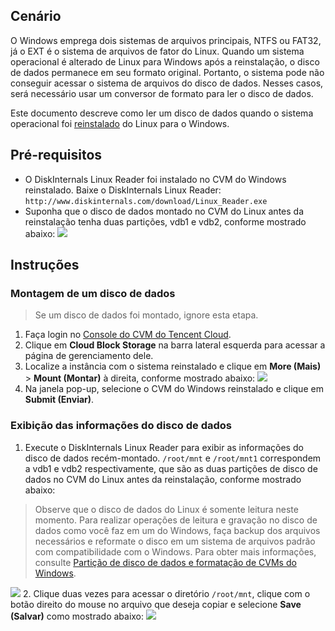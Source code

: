 
## Cenário
O Windows emprega dois sistemas de arquivos principais, NTFS ou FAT32, já o EXT é o sistema de arquivos de fator do Linux. Quando um sistema operacional é alterado de Linux para Windows após a reinstalação, o disco de dados permanece em seu formato original. Portanto, o sistema pode não conseguir acessar o sistema de arquivos do disco de dados. Nesses casos, será necessário usar um conversor de formato para ler o disco de dados. 

Este documento descreve como ler um disco de dados quando o sistema operacional foi [reinstalado](https://intl.cloud.tencent.com/document/product/213/4933) do Linux para o Windows.


## Pré-requisitos
- O DiskInternals Linux Reader foi instalado no CVM do Windows reinstalado.
Baixe o DiskInternals Linux Reader: `http://www.diskinternals.com/download/Linux_Reader.exe `
- Suponha que o disco de dados montado no CVM do Linux antes da reinstalação tenha duas partições, vdb1 e vdb2, conforme mostrado abaixo:
![](https://main.qcloudimg.com/raw/ef515a31c27e5ea96993af60dfc9ab55.png)

## Instruções
### Montagem de um disco de dados

> Se um disco de dados foi montado, ignore esta etapa.
>
1. Faça login no [Console do CVM do Tencent Cloud](https://console.cloud.tencent.com/cvm/).
2. Clique em **Cloud Block Storage** na barra lateral esquerda para acessar a página de gerenciamento dele.
3. Localize a instância com o sistema reinstalado e clique em **More (Mais)** > **Mount (Montar)** à direita, conforme mostrado abaixo:
![](https://main.qcloudimg.com/raw/a3100055adb58330591e277c4e7f72eb.png)
4. Na janela pop-up, selecione o CVM do Windows reinstalado e clique em **Submit (Enviar)**.

### Exibição das informações do disco de dados 
1. Execute o DiskInternals Linux Reader para exibir as informações do disco de dados recém-montado. `/root/mnt` e `/root/mnt1` correspondem a vdb1 e vdb2 respectivamente, que são as duas partições de disco de dados no CVM do Linux antes da reinstalação, conforme mostrado abaixo:
> Observe que o disco de dados do Linux é somente leitura neste momento. Para realizar operações de leitura e gravação no disco de dados como você faz em um do Windows, faça backup dos arquivos necessários e reformate o disco em um sistema de arquivos padrão com compatibilidade com o Windows. Para obter mais informações, consulte [Partição de disco de dados e formatação de CVMs do Windows](https://intl.cloud.tencent.com/document/product/213/2158).
>
![](https://main.qcloudimg.com/raw/490428b0668dcd61c4c60bcb75121462.png)
2. Clique duas vezes para acessar o diretório `/root/mnt`, clique com o botão direito do mouse no arquivo que deseja copiar e selecione **Save (Salvar)** como mostrado abaixo:
![](https://main.qcloudimg.com/raw/f36cbf32a7b423b8800e1fda6ba1c038.png)




